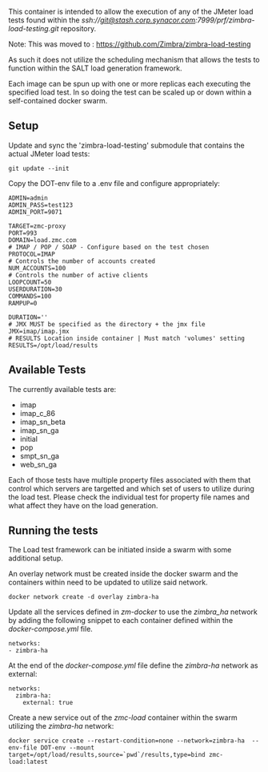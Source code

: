 This container is intended to allow the execution of any of the JMeter
load tests found within the
*ssh://git@stash.corp.synacor.com:7999/prf/zimbra-load-testing.git*
repository.

Note: This was moved to : https://github.com/Zimbra/zimbra-load-testing

As such it does not utilize the scheduling mechanism that allows the tests to function within the SALT load generation framework.

Each image can be spun up with one or more replicas each executing the specified load test.
In so doing the test can be scaled up or down within a self-contained docker swarm.

## Setup

Update and sync the 'zimbra-load-testing' submodule that contains the actual JMeter load tests:

    git update --init

Copy the DOT-env file to a .env file and configure appropriately:

    ADMIN=admin
    ADMIN_PASS=test123
    ADMIN_PORT=9071

    TARGET=zmc-proxy
    PORT=993
    DOMAIN=load.zmc.com
    # IMAP / POP / SOAP - Configure based on the test chosen
    PROTOCOL=IMAP
    # Controls the number of accounts created
    NUM_ACCOUNTS=100
    # Controls the number of active clients
    LOOPCOUNT=50
    USERDURATION=30
    COMMANDS=100
    RAMPUP=0

    DURATION=''
    # JMX MUST be specified as the directory + the jmx file
    JMX=imap/imap.jmx
    # RESULTS Location inside container | Must match 'volumes' setting
    RESULTS=/opt/load/results

## Available Tests

The currently available tests are:
 - imap
 - imap_c_86
 - imap_sn_beta
 - imap_sn_ga
 - initial
 - pop
 - smpt_sn_ga
 - web_sn_ga

Each of those tests have multiple property files associated with them that control which servers are targetted and which set of users to utilize during the load test.
Please check the individual test for property file names and what affect they have on the load generation.

## Running the tests

The Load test framework can be initiated inside a swarm with some additional setup.

An overlay network must be created inside the docker swarm and the containers within need to be updated
to utilize said network.

    docker network create -d overlay zimbra-ha

Update all the services defined in *zm-docker* to use the *zimbra_ha* network by adding the following snippet to each container
defined within the *docker-compose.yml* file.

    networks:
    - zimbra-ha


At the end of the *docker-compose.yml* file define the *zimbra-ha* network as external:

    networks:
      zimbra-ha:
        external: true

Create a new service out of the _zmc-load_ container within the swarm utilizing the _zimbra-ha_ network:

    docker service create --restart-condition=none --network=zimbra-ha  --env-file DOT-env --mount target=/opt/load/results,source=`pwd`/results,type=bind zmc-load:latest